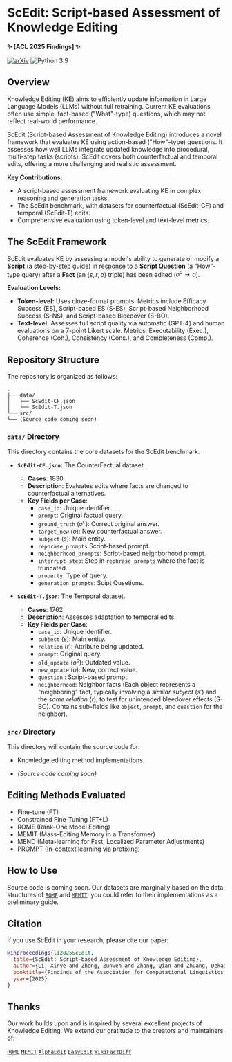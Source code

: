 # ScEdit: Script-based Assessment of Knowledge Editing
**✨ [ACL 2025 Findings] ✨**

[![arXiv](https://img.shields.io/badge/arXiv-Paper-red.svg)]([https://arxiv.org/abs/2402.07625](https://arxiv.org/abs/2505.23291))
![Python 3.9](https://img.shields.io/badge/python-3.9-green.svg)





## Overview

Knowledge Editing (KE) aims to efficiently update information in Large Language Models (LLMs) without full retraining. Current KE evaluations often use simple, fact-based ("What"-type) questions, which may not reflect real-world performance.

ScEdit (Script-based Assessment of Knowledge Editing) introduces a novel framework that evaluates KE using action-based ("How"-type) questions. It assesses how well LLMs integrate updated knowledge into procedural, multi-step tasks (scripts). ScEdit covers both counterfactual and temporal edits, offering a more challenging and realistic assessment.

**Key Contributions:**
* A script-based assessment framework evaluating KE in complex reasoning and generation tasks. 
* The ScEdit benchmark, with datasets for counterfactual (ScEdit-CF) and temporal (ScEdit-T) edits. 
* Comprehensive evaluation using token-level and text-level metrics. 

## The ScEdit Framework

ScEdit evaluates KE by assessing a model's ability to generate or modify a **Script** (a step-by-step guide) in response to a **Script Question** (a "How"-type query) after a **Fact** (an $(s,r,o)$ triple) has been edited ($o^c \rightarrow o$).

**Evaluation Levels:**
* **Token-level:** Uses cloze-format prompts. Metrics include Efficacy Success (ES), Script-based ES (S-ES), Script-based Neighborhood Success (S-NS), and Script-based Bleedover (S-BO).
* **Text-level:** Assesses full script quality via automatic (GPT-4) and human evaluations on a 7-point Likert scale. Metrics: Executability (Exec.), Coherence (Coh.), Consistency (Cons.), and Completeness (Comp.).


## Repository Structure


The repository is organized as follows:
```
.
├── data/
│   ├── ScEdit-CF.json
│   └── ScEdit-T.json
└── src/
└── (Source code coming soon)
```

### `data/` Directory

This directory contains the core datasets for the ScEdit benchmark.

* **`ScEdit-CF.json`**: The CounterFactual dataset.
    * **Cases**: 1830
    * **Description**: Evaluates edits where facts are changed to counterfactual alternatives.
    * **Key Fields per Case**:
        * `case_id`: Unique identifier.
        * `prompt`: Original factual query.
        * `ground_truth` ($o^c$): Correct original answer.
        * `target_new` ($o$): New counterfactual answer.
        * `subject` ($s$): Main entity.
        * `rephrase_prompts` Script-based prompt.
        * `neighborhood_prompts`: Script-based neighborhood prompt.
        * `interrupt_step`: Step in `rephrase_prompts` where the fact is truncated.
        * `property`: Type of query.
        * `generation_prompts`: Scipt Qusetions.

* **`ScEdit-T.json`**: The Temporal dataset.
    * **Cases**: 1762
    * **Description**: Assesses adaptation to temporal edits.
    * **Key Fields per Case**:
        * `case_id`: Unique identifier.
        * `subject` ($s$): Main entity.
        * `relation` ($r$): Attribute being updated.
        * `prompt`: Original query.
        * `old_update` ($o^c$): Outdated value.
        * `new_update` ($o$): New, correct value.
        * `question` : Script-based prompt.
        * `neighborhood`: Neighbor facts (Each object represents a "neighboring" fact, typically involving a *similar subject* ($s'$) and the *same relation* ($r$), to test for unintended bleedover effects (S-BO). Contains sub-fields like `object`, `prompt`, and `question` for the neighbor).



### `src/` Directory

This directory will contain the source code for:
* Knowledge editing method implementations.

* *(Source code coming soon)*


## Editing Methods Evaluated

* Fine-tune (FT)
* Constrained Fine-Tuning (FT+L)
* ROME (Rank-One Model Editing)
* MEMIT (Mass-Editing Memory in a Transformer)
* MEND (Meta-learning for Fast, Localized Parameter Adjustments)
* PROMPT (In-context learning via prefixing)

## How to Use

Source code is coming soon. Our datasets are marginally based on the data structures of [`ROME`](https://github.com/kmeng01/rome) and 
[`MEMIT`](https://github.com/kmeng01/memit); you could refer to their implementations as a preliminary guide.

## Citation

If you use ScEdit in your research, please cite our paper:

```bibtex
@inproceedings{li2025ScEdit,
  title={ScEdit: Script-based Assessment of Knowledge Editing},
  author={Li, Xinye and Zheng, Zunwen and Zhang, Qian and Zhuang, Dekai and Kang, Jiabao and Xu, Liyan and Liu, Qingbin and Chen, Xi and Tu, Zhiying and Chu, Dianhui and Sui, Dianbo},
  booktitle={Findings of the Association for Computational Linguistics: ACL 2025},
  year={2025}
}
```
## Thanks
Our work builds upon and is inspired by several excellent projects of Knowledge Editing. We extend our gratitude to the creators and maintainers of:

[`ROME`](https://github.com/kmeng01/rome)
[`MEMIT`](https://github.com/kmeng01/memit)
[`AlphaEdit`](https://github.com/jianghoucheng/AlphaEdit)
[`EasyEdit`](https://github.com/zjunlp/EasyEdit)
[`WikiFactDiff`](https://github.com/Orange-OpenSource/WikiFactDiff)
